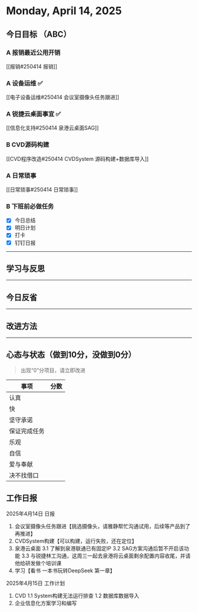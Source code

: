 # Monday, April 14, 2025

## 今日目标 （ABC）

### A 报销最近公用开销

[[报销#250414 报销]]

### A 设备运维 ✅

[[电子设备运维#250414 会议室摄像头任务跟进]]

### A 锐捷云桌面事宜 ✅

[[信息化支持#250414 泉港云桌面SAG]]

### B CVD源码构建

[[CVD程序改造#250414 CVDSystem 源码构建+数据库导入]]

### A 日常琐事

[[日常琐事#250414 日常琐事]]

### B 下班前必做任务

- [x] 今日总结
- [x] 明日计划
- [x] 打卡
- [x] 钉钉日报

---

## 学习与反思

---

## 今日反省

---

## 改进方法

---

## 心态与状态（做到10分，没做到0分）

> 出现“0”分项目，请立即改进

| 事项         | 分数 |
| ------------ | ---- |
| 认真         |      |
| 快           |      |
| 坚守承诺     |      |
| 保证完成任务 |      |
| 乐观         |      |
| 自信         |      |
| 爱与奉献     |      |
| 决不找借口   |      |

## 工作日报

2025年4月14日 日报

1. 会议室摄像头任务跟进【挑选摄像头，请雅静帮忙沟通试用，后续等产品到了再推进】
2. CVDSystem构建【可以构建，运行失败，还在定位】
3. 泉港云桌面
3.1 了解到泉港联通已有固定IP
3.2 SAG方案沟通后暂不开启该功能
3.3 与锐捷林工沟通，这周三一起去泉港将云桌面剩余配置内容收尾，并请他给研发做个培训课
4. 学习【看书 一本书玩转DeepSeek 第一章】

2025年4月15日 工作计划

1. CVD
1.1 System构建无法运行排查
1.2 数据库数据导入
2. 企业信息化方案学习和编写
